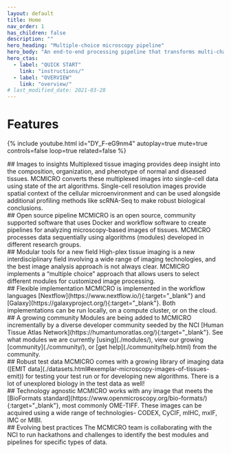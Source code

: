 ```yaml
---
layout: default
title: Home
nav_order: 1
has_children: false
description: ""
hero_heading: "Multiple-choice microscopy pipeline"
hero_body: "An end-to-end processing pipeline that transforms multi-channel whole-slide images into single-cell data. This website is a consolidated source of information for when, why, and how to use MCMICRO."
hero_ctas:
  - label: "QUICK START"
    link: "instructions/"
  - label: "OVERVIEW"
    link: "overview/"
# last_modified_date: 2021-03-28
---
```

# Features
{% include youtube.html id="DY_F-eG9nm4" autoplay=true mute=true controls=false loop=true related=false %}

<div class="basic-grid with-dividers mb-6">

<div markdown="1">
## Images to insights
Multiplexed tissue imaging provides deep insight into the composition, organization, and phenotype of normal and diseased tissues. MCMICRO converts these multiplexed images into single-cell data using state of the art algorithms. Single-cell resolution images provide spatial context of the cellular microenvironment and can be used alongside additional profiling methods like scRNA-Seq to make robust biological conclusions.

</div>
<div markdown="1">
## Open source pipeline
MCMICRO is an open source, community supported software that uses Docker and workflow software to create pipelines for analyzing microscopy-based images of tissues. MCMICRO processes data sequentially using algorithms (modules) developed in different research groups.
</div>
<div markdown="1">
## Modular tools for a new field
High-plex tissue imaging is a new interdisciplinary field involving a wide range of imaging technologies, and the best image analysis approach is not always clear. MCMICRO implements a “multiple choice” approach that allows users to select different modules for customized image processing.
</div>
<div markdown="1">
## Flexible implementation
MCMICRO is implemented in the workflow languages [Nextflow](https://www.nextflow.io/){:target="_blank"} and [Galaxy](https://galaxyproject.org/){:target="_blank"}. Both implementations can be run locally, on a compute cluster, or on the cloud.
</div>
<div markdown="1">
## A growing community 
Modules are being added to MCMICRO incrementally by a diverse developer community seeded by the NCI [Human Tissue Atlas Network](https://humantumoratlas.org/){:target="_blank"}. See what modules we are currently [using](./modules/), view our growing [community](./community/), or [get help](./community/help.html) from the community.
</div>
<div markdown="1">
## Robust test data
MCMICRO comes with a growing library of imaging data ([EMIT data](./datasets.html#exemplar-microscopy-images-of-tissues-emit)) for testing your test run or for developing new algorithms. There is a lot of unexplored biology in the test data as well!
</div>
<div markdown="1">
## Technology agnostic
MCMICRO works with any image that meets the [BioFormats standard](https://www.openmicroscopy.org/bio-formats/){:target="_blank"}, most commonly OME-TIFF. These images can be acquired using a wide range of technologies- CODEX, CyCIF, mIHC, mxIF, IMC or MIBI.
</div>
<div markdown="1">
## Evolving best practices
The MCMICRO team is collaborating with the NCI to run hackathons and challenges to identify the best modules and pipelines for specific types of data.
</div>

</div><!-- end grid -->

